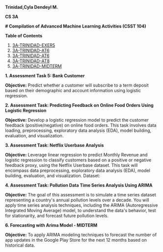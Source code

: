 **Trinidad,Cyla Dendeyl M.**

**CS 3A**

**# Compilation of Advanced Machine Learning Activities (CSST 104)**

**Table of Contents**
1. <a href="https://colab.research.google.com/drive/17W_gTw7XbOzSidwDVcTAFbh-UOP9qNJy"> 3A-TRINIDAD-EXER5</a>
2. <a href="https://colab.research.google.com/drive/1Ho3eVs6YVOTrC-iU3X83Fg8rYQ-OUsyQ"> 3A-TRINIDAD-AT6</a>
3. <a href="https://colab.research.google.com/drive/1LQllr4rdGY9TBQUi6FDMg6We6eokWimN"> 3A-TRINIDAD-AT6</a>
4. <a href="https://colab.research.google.com/drive/1zJJMupO_Cjltt9jzDhlQH0xZYfk-B9nn"> 3A-TRINIDAD-AT8</a>
5. <a href="https://colab.research.google.com/drive/1YiqHOYKHqeu8oOwru3HQqk2DQWgN4Yvo"> 3A-TRINIDAD-MIDTERM</a>



**1. Assessment Task 5: Bank Customer**

**Objective:** Predict whether a customer will subscribe to a term deposit based on their demographic and account information using logistic regression.

**2. Assessment Task: Predicting Feedback on Online Food Orders Using Logistic Regression**

**Objective:** Develop a logistic regression model to predict the customer feedback (positive/negative) on online food orders. This task involves data loading, preprocessing, exploratory data analysis (EDA), model building, evaluation, and visualization.

**3. Assessment Task: Netflix Userbase Analysis**

**Objective:** Leverage linear regression to predict Monthly Revenue and logistic regression to classify customers based on a positive or negative feedback proxy, using the Netflix Userbase dataset. This task will encompass data preprocessing, exploratory data analysis (EDA), model building, evaluation, and visualization.
Dataset:

**4. Assessment Task: Pollution Data Time Series Analysis Using ARIMA**

**Objective:** The goal of this assessment is to simulate a time series dataset representing a country's annual pollution levels over a decade. You will apply time series analysis techniques, including the ARIMA (Autoregressive Integrated Moving Average) model, to understand the data's behavior, test for stationarity, and forecast future pollution levels.

**6. Forecasting with Arima Model - MIDTERM**

**Objective:** To apply ARIMA modeling techniques to forecast the number of app updates in the Google Play Store for the next 12 months based on historical data.
